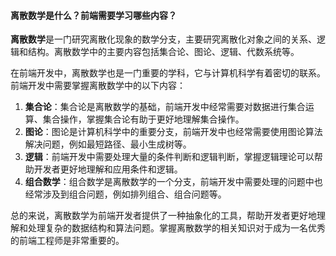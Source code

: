 <!--
 * @Author: Shu Binqi
 * @Date: 2023-03-19 15:41:47
 * @LastEditors: Shu Binqi
 * @LastEditTime: 2023-03-19 19:48:55
 * @Description: 离散数学
 * @Version: 1.0.0
 * @FilePath: \interviewQuestions\前端基础\数学\离散数学.md
-->

#### 离散数学是什么？前端需要学习哪些内容？

**离散数学**是一门研究离散化现象的数学分支，主要研究离散化对象之间的关系、逻辑和结构。离散数学中的主要内容包括集合论、图论、逻辑、代数系统等。

在前端开发中，离散数学也是一门重要的学科，它与计算机科学有着密切的联系。前端开发中需要掌握离散数学中的以下内容：

1. **集合论**：集合论是离散数学的基础，前端开发中经常需要对数据进行集合运算、集合操作，掌握集合论有助于更好地理解集合操作。
1. **图论**：图论是计算机科学中的重要分支，前端开发中也经常需要使用图论算法解决问题，例如最短路径、最小生成树等。
1. **逻辑**：前端开发中需要处理大量的条件判断和逻辑判断，掌握逻辑理论可以帮助开发者更好地理解和应用条件和逻辑。
1. **组合数学**：组合数学是离散数学的一个分支，前端开发中需要处理的问题中也经常涉及到组合问题，例如排列组合、组合问题等。

总的来说，离散数学为前端开发者提供了一种抽象化的工具，帮助开发者更好地理解和处理复杂的数据结构和算法问题。掌握离散数学的相关知识对于成为一名优秀的前端工程师是非常重要的。
